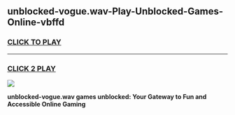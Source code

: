 
## unblocked-vogue.wav-Play-Unblocked-Games-Online-vbffd
<h3>
<a href="https://premium76.site?title=unblocked-vogue.wav&ref=25A">CLICK TO PLAY</a></h3>
<hr>

<h3>
<a href="https://premium76.site?title=unblocked-vogue.wav&ref=25A">CLICK 2 PLAY</a>
  
</h3>

<a href="https://premium76.site?title=unblocked-vogue.wav&ref=25A"><img src="https://clearcache.store/games.png"></a>


**unblocked-vogue.wav games unblocked: Your Gateway to Fun and Accessible Online Gaming**
